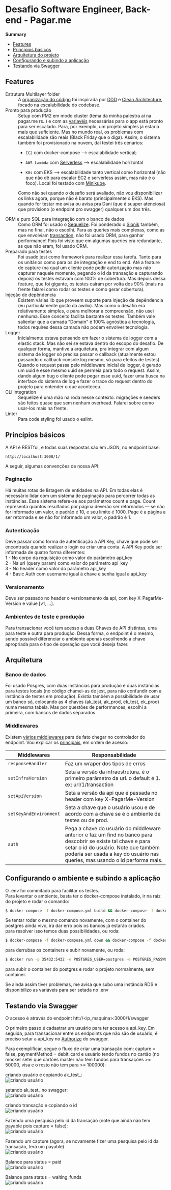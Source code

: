 
# Desafio Software Engineer, Back-end - Pagar.me

**Summary**

- [Features](#features)
- [Princípios básicos](#princípios-básicos)
- [Arquitetura do projeto](#arquitetura-do-projeto)
- [Configurando e subindo a aplicação](#configurando-e-subindo-a-aplicação)
- [Testando via Swagger](#testando-via-swagger)

## Features

<dl>
  <dt>Estrutura Multilayer folder</dt>
  <dd>
    A <a href="https://i.ibb.co/bgDvr6q/Screenshot-from-2020-01-29-21-58-25.png">organização do código</a> foi inspirada por <a href="https://vaadin.com/learn/tutorials/ddd/ddd_and_hexagonal/">DDD</a> e <a href="https://medium.com/better-programming/node-clean-architecture-deep-dive-ab68e523554b">Clean Architecture</a>, focado na escalabilidade do codebase.
  </dd>

  <dt>Pronto para produção</dt>
  <dd>
    Setup com PM2 em modo cluster (tema da minha palestra aí na pagar.me rs..) e com as <a href="https://github.com/gustavooliveiraf/psp-api/blob/master/ecosystem.config.js">variavéis</a> necessárias para o app está pronto para ser escalado. Para, por exemplo, um projeto simples já estaria mais que suficiente. Mas no mundo real, os problemas com escalabilidade são reais (Black Friday que o diga). Assim, o sistema também foi provisionado na nuvem, daí testei três cenários: 

  - `EC2` com docker-compose --> escalabilidade vertical; 

  - `AWS Lambda` com <a href="https://serverless.com/">Serverless</a> --> escalabilidade horizontal 

  - `K8s` com EKS --> escalabilidade tanto vertical como horizontal (não que não dê para escalar EC2 e serverless assim, mas não é o foco). Local foi testado com <a href="https://github.com/kubernetes/minikube">Minikube</a>. 

  Como não sei quando o desafio será avaliado, não vou disponibilizar os links agora, porque não é barato (principalmente o EKS). Mas quando for testar me avisa ou avisa pra Dani (que é suuper atenciosa) que provisiono (o endpoint pro swagger) qualquer um dos três.
  </dd>

  <dt>ORM e puro SQL para integração com o banco de dados</dt>
  <dd>
    Como ORM foi usado o <a href="https://www.npmjs.com/package/sequelize">Sequelize</a>. Foi ponderado o <a href="https://www.npmjs.com/package/slonik">Slonik</a> também, mas no final, não o escolhi. Para as queries mais complexas, como as que envolviam <a href="https://en.wikipedia.org/wiki/Database_transaction">transaction</a>, não foi usado ORM, para ganhar performance! Pois foi visto que em algumas queries era redundante, as que não eram, foi usado ORM.
  </dd>

  <dt>Preparado para testes</dt>
  <dd>
    Foi usado jest como framework para realizar essa tarefa. Tanto para os unitários como para os de integração e end to end. Até a feature de capture (na qual um cliente pode pedir autorização mas não capturar naquele momento, pegando o id da transação e capturando depois) os testes estavam com 100% de cobertura. Mas depois dessa feature, que foi gigante, os testes caíram por volta dos 90% (mais na frente falarei como rodar os testes e como gerar cobertura).
  </dd>

  <dt>Injeção de depêndencia</dt>
  <dd>
    Existem várias lib que proveem suporte para injeção de depêndencia (eu particulamente gosto da awilix). Mas como o desafio era relativamente simples, e para melhorar a compreensão, não usei nenhuma. Esse conceito facilita bastante os testes. Também vale salientar que a camada "Domain" é 100% agnóstica a tecnologia,
    todos requires dessa camada não podem envolver tecnologia.
  </dd>

  <dt>Logger</dt>
  <dd>
    Inicialmente estava pensando em fazer o sistema de logger com a elastic stack. Mas não sei se estava dentro do escopo do desafio. De qualquer forma, mantive a arquitetura, pra integrar com algum sistema de logger só precisa passar o callback (atualmente estou passando o callback console.log mesmo, só para efeitos de testes).
    Quando o request passa pelo middleware inicial de logger, é gerado um uuid e esse mesmo uuid se permeia para todo o request. Assim, dando algum bug o cliente pode pegar esse uuid, fazer uma busca na interface do sistema de log e fazer o trace do request dentro do projeto para entender o que aconteceu.
  </dd>

  <dt>CLI integration</dt>
  <dd>
    Sequelize é uma mão na roda nesse contexto. migrações e seeders são feitos quase que sem nenhum overhead. Falarei sobre como usar-los mais na frente.
  </dd>

  <dt>Linter</dt>
  <dd>
    Para code styling foi usado o eslint.
  </dd>
</dl>

## Princípios básicos
A API é RESTful, e todas suas respostas são em JSON, no endpoint base:
```
http://localhost:3000/1/
```
A seguir, algumas convenções de nossa API:
### Paginação
Há muitas rotas de listagem de entidades na API. Em todas elas é necessário lidar com um sistema de paginação para percorrer todas as instâncias. Esse sistema refere-se aos parâmetros count e page. Count representa quantos resultados por página deverão ser retornados — se não for informado um valor, o padrão é 10, e seu limite é 1000. Page é a página a ser retornada e se não for informado um valor, o padrão é 1.

### Autenticação
Deve passar como forma de autenticação a API Key, chave que pode ser encontrada quando realizar o login ou criar uma conta. 
A API Key pode ser informada de quatro forma diferentes:  
1 - No corpo da requisição como valor do parâmetro api_key  
2 - Na url (query param) como valor do parâmetro api_key  
3 - No header como valor do parâmetro api_key  
4 - Basic Auth com username igual à chave e senha igual a api_key  

### Versionamento
Deve ser passado no header o versionamento da api, com key X-PagarMe-Version e value [v1, ...].

### Ambientes de teste e produção
Para transacionar você tem acesso a duas Chaves de API distintas, uma para teste e outra para produção. Dessa forma, o endpoint é o mesmo, sendo possível diferenciar o ambiente apenas escolhendo a chave apropriada para o tipo de operação que você deseja fazer.

## Arquitetura
### Banco de dados
Foi usado Posgres, com duas instâncias para produção e duas instâncias para testes locais (no código chamei-as de jest, para não confundir com a instância de testes em produção). Existia também a possibilidade de usar um banco só, colocando as 4 chaves (ak_test, ak_prod, ek_test, ek_prod) numa mesma tabela. Mas por questões de performances, escolhi a primeira, com bancos de dados separados.

### Middlewares
Existem <a href="https://github.com/gustavooliveiraf/psp-api/tree/master/src/web/middlewares">vários middlewares</a> para de fato chegar no controlador do endpoint. Vou explicar os <a href="https://github.com/gustavooliveiraf/psp-api/blob/master/src/web/routes/index.js">principais</a>, em ordem de acesso:

Middlewares  | Responsabilidade
------------- | -------------
`responseHandler` | Faz um wraper dos tipos de erros
`setInfraVersion` | Seta a versão da infraestrutura. é o primeiro parâmetro da url. o default é 1. ex: url/1/transaction
`setApiVersion` | Seta a versão da api que é passada no header com key X-PagarMe-Version
`setKeyAndEnvironment`  | Seta a chave que o usuário usou e de acordo com a chave se é o ambiente de testes ou de prod.
`auth`  | Pega a chave do usuário do middleware anterior e faz um find no banco para descobrir se existe tal chave e para setar o id do usuário. Note que também poderia ser usada a key do usuário nas queries, mas usando o id performa mais.

## Configurando o ambiente e subindo a aplicação
O .env foi commitado para facilitar os testes.  
Para levantar o ambiente, basta ter o docker-compose instalado, ir na raiz do projeto e rodar o comando:
```bash
$ docker-compose -f docker-compose.yml build && docker-compose -f docker-compose.yml up -d
```
Se tentar rodar o mesmo comando novamente, com o container do postgres ainda vivo, irá dar erro pois os bancos já estarão criados.  
para resolver isso temos duas possibilidades, ou roda:
```bash
$ docker-compose -f docker-compose.yml down && docker-compose -f docker-compose.yml build && docker-compose -f docker-compose.yml up -d
```
para derrubas os containers e subir novamente, ou roda:
```bash
$ docker run -p 35432:5432 -e POSTGRES_USER=postgres -e POSTGRES_PASSWORD=docker postgres && npm install && npm start
```
para subir o container do postgres e rodar o projeto normalmente, sem container.  

Se ainda assim tiver problemas, me avisa que subo uma instância RDS e disponibilizo as variáveis para ser setada no .env

## Testando via Swagger
O acesso é através do endpoint htt://<ip_maquina>:3000/1/swagger

O primeiro passo é cadastrar um usuário para ter acesso a api_key. Em seguida, para transacionar entre os endpoints que não são de usuário, é preciso setar a api_key no <a href="https://i.ibb.co/Y749xHJ/Screenshot-from-2020-01-30-02-17-35.png">Authorize</a> do swagger.

Para exemplificar, segue o fluxo de criar uma transação com: capture = false, paymentMethod = debit_card e usuário tendo fundos no cartão (no mocker setei que cartões master não tem fundos para transações >= 50000, visa e o resto não tem para >= 100000):  

criando usuário e copiando ak_test_:  
![criando usuário](https://i.ibb.co/74X7Xvc/Screenshot-from-2020-01-30-03-38-30.png)   

setando ak_test_ no swagger:  
![criando usuário](https://i.ibb.co/1sGNRCk/Screenshot-from-2020-01-30-03-29-52.png)  

criando transação e copiando o id  
![criando usuário](https://i.ibb.co/W2XZjHj/Screenshot-from-2020-01-30-03-39-12.png)  

Fazendo uma pesquisa pelo id da transação (note que ainda não tem payable pois capture = false):  
![criando usuário](https://i.ibb.co/8YnvrKL/Screenshot-from-2020-01-30-03-39-37.png)  

Fazendo um capture (agora, se novamente fizer uma pesquisa pelo id da transação, terá um payable)  
![criando usuário](https://i.ibb.co/sbCtxM6/Screenshot-from-2020-01-30-03-40-06.png)  

Balance para status = paid  
![criando usuário](https://i.ibb.co/RpZMmcL/Screenshot-from-2020-01-30-03-43-22.png)  

Balance para status = waiting_funds  
![criando usuário](https://i.ibb.co/VvjXr7v/Screenshot-from-2020-01-30-03-43-12.png)  
